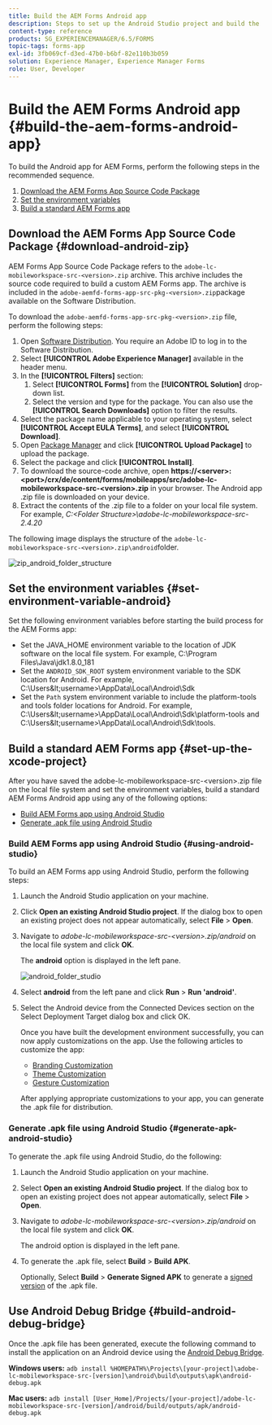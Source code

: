 ```yaml
---
title: Build the AEM Forms Android app
description: Steps to set up the Android Studio project and build the .apk file for the AEM Forms app for Android
content-type: reference
products: SG_EXPERIENCEMANAGER/6.5/FORMS
topic-tags: forms-app
exl-id: 3fb069cf-d3ed-47b0-b6bf-82e110b3b059
solution: Experience Manager, Experience Manager Forms
role: User, Developer
---
```

# Build the AEM Forms Android app {#build-the-aem-forms-android-app}

To build the Android app for AEM Forms, perform the following steps in the recommended sequence.

1. [Download the AEM Forms App Source Code Package](#download-android-zip)
1. [Set the environment variables](#set-environment-variable-android)
1. [Build a standard AEM Forms app](#set-up-the-xcode-project)

## Download the AEM Forms App Source Code Package {#download-android-zip}

AEM Forms App Source Code Package refers to the `adobe-lc-mobileworkspace-src-<version>.zip` archive. This archive includes the source code required to build a custom AEM Forms app. The archive is included in the `adobe-aemfd-forms-app-src-pkg-<version>.zip`package available on the Software Distribution.

To download the `adobe-aemfd-forms-app-src-pkg-<version>.zip` file, perform the following steps:

1. Open [Software Distribution](https://experience.adobe.com/downloads). You require an Adobe ID to log in to the Software Distribution.
1. Select **[!UICONTROL Adobe Experience Manager]** available in the header menu.
1. In the **[!UICONTROL Filters]** section:
   1. Select **[!UICONTROL Forms]** from the **[!UICONTROL Solution]** drop-down list.
   2. Select the version and type for the package. You can also use the **[!UICONTROL Search Downloads]** option to filter the results.
1. Select the package name applicable to your operating system, select **[!UICONTROL Accept EULA Terms]**, and select **[!UICONTROL Download]**.
1. Open [Package Manager](https://experienceleague.adobe.com/docs/experience-manager-65/administering/contentmanagement/package-manager.html)  and click **[!UICONTROL Upload Package]** to upload the package.
1. Select the package and click **[!UICONTROL Install]**.
1. To download the source-code archive, open **https://&lt;server&gt;:&lt;port&gt;/crx/de/content/forms/mobileapps/src/adobe-lc-mobileworkspace-src-&lt;version&gt;.zip** in your browser. The Android app .zip file is downloaded on your device.
1. Extract the contents of the .zip file to a folder on your local file system. For example, *C:\<Folder Structure&gt;\adobe-lc-mobileworkspace-src-2.4.20*

The following image displays the structure of the `adobe-lc-mobileworkspace-src-<version>.zip\android`folder.

![zip_android_folder_structure](assets/zip_android_folder_structure.png)

## Set the environment variables {#set-environment-variable-android}

Set the following environment variables before starting the build process for the AEM Forms app:

* Set the JAVA_HOME environment variable to the location of JDK software on the local file system. For example, C:\Program Files\Java\jdk1.8.0_181
* Set the `ANDROID_SDK_ROOT` system environment variable to the SDK location for Android. For example, C:\Users\&lt;username&gt;\AppData\Local\Android\Sdk
* Set the `Path` system environment variable to include the platform-tools and tools folder locations for Android. For example, C:\Users\&lt;username&gt;\AppData\Local\Android\Sdk\platform-tools and C:\Users\&lt;username&gt;\AppData\Local\Android\Sdk\tools.

## Build a standard AEM Forms app {#set-up-the-xcode-project}

After you have saved the adobe-lc-mobileworkspace-src-&lt;version&gt;.zip file on the local file system and set the environment variables, build a standard AEM Forms Android app using any of the following options:

* [Build AEM Forms app using Android Studio](#using-android-studio)
* [Generate .apk file using Android Studio](#generate-apk-android-studio)

### Build AEM Forms app using Android Studio {#using-android-studio}

To build an AEM Forms app using Android Studio, perform the following steps:

1. Launch the Android Studio application on your machine.
1. Click **Open an existing Android Studio project**. If the dialog box to open an existing project does not appear automatically, select **File** &gt; **Open**.
1. Navigate to *adobe-lc-mobileworkspace-src-&lt;version&gt;.zip/android* on the local file system and click **OK**.

   The **android** option is displayed in the left pane.

   ![android_folder_studio](assets/android_folder_studio.png)

1. Select **android** from the left pane and click **Run** &gt; **Run 'android'**.
1. Select the Android device from the Connected Devices section on the Select Deployment Target dialog box and click OK.

   Once you have built the development environment successfully, you can now apply customizations on the app. Use the following articles to customize the app:

    * [Branding Customization](/help/forms/using/branding-customization.md)
    * [Theme Customization](/help/forms/using/theme-customization.md)
    * [Gesture Customization](/help/forms/using/gesture-customization.md)

   After applying appropriate customizations to your app, you can generate the .apk file for distribution.

### Generate .apk file using Android Studio {#generate-apk-android-studio}

To generate the .apk file using Android Studio, do the following:

1. Launch the Android Studio application on your machine.
1. Select **Open an existing Android Studio project**. If the dialog box to open an existing project does not appear automatically, select **File** &gt; **Open**.
1. Navigate to *adobe-lc-mobileworkspace-src-&lt;version&gt;.zip/android* on the local file system and click **OK**.

   The android option is displayed in the left pane.

1. To generate the .apk file, select **Build** &gt; **Build APK**.

   Optionally, Select **Build** &gt; **Generate Signed APK** to generate a [signed version](https://developer.android.com/studio/publish/app-signing) of the .apk file.

## Use Android Debug Bridge {#build-android-debug-bridge}

Once the .apk file has been generated, execute the following command to install the application on an Android device using the [Android Debug Bridge](https://developer.android.com/tools/adb).

**Windows users:** `adb install %HOMEPATH%\Projects\[your-project]\adobe-lc-mobileworkspace-src-[version]\android\build\outputs\apk\android-debug.apk`

**Mac users:** `adb install [User_Home]/Projects/[your-project]/adobe-lc-mobileworkspace-src-[version]/android/build/outputs/apk/android-debug.apk`
